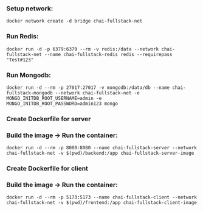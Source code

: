 ### Setup network:

```
docker network create -d bridge chai-fullstack-net
```

### Run Redis:

``` 
docker run -d -p 6379:6379 --rm -v redis:/data --network chai-fullstack-net --name chai-fullstack-redis redis --requirepass "Test#123" 
```

### Run Mongodb:

```
docker run -d --rm -p 27017:27017 -v mongodb:/data/db --name chai-fullstack-mongodb --network chai-fullstack-net -e MONGO_INITDB_ROOT_USERNAME=admin -e MONGO_INITDB_ROOT_PASSWORD=admin123 mongo
```

### Create Dockerfile for server

### Build the image -> Run the container:

```
docker run -d --rm -p 8080:8080 --name chai-fullstack-server --network chai-fullstack-net -v $(pwd)/backend:/app chai-fullstack-server-image
```

### Create Dockerfile for client

### Build the image -> Run the container:

```
docker run -d --rm -p 5173:5173 --name chai-fullstack-client --network chai-fullstack-net -v $(pwd)/frontend:/app chai-fullstack-client-image
```